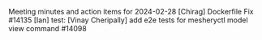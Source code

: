 Meeting minutes and action items for 2024-02-28
[Chirag]  Dockerfile Fix #14135
                    [Ian]  test: 
[Vinay Cheripally] add e2e tests for mesheryctl model view command #14098

